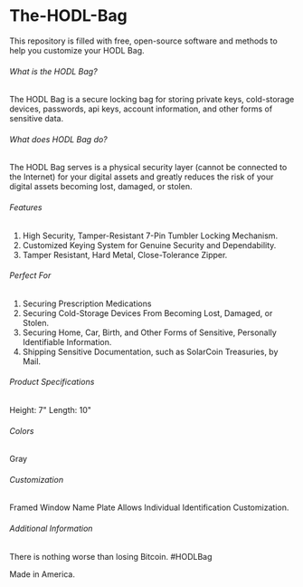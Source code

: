 # The-HODL-Bag
This repository is filled with free, open-source software and methods to help you customize your HODL Bag.

###### What is the HODL Bag?
The HODL Bag is a secure locking bag for storing private keys, cold-storage devices, passwords, api keys, account information, and other forms of sensitive data.

###### What does HODL Bag do?
The HODL Bag serves is a physical security layer (cannot be connected to the Internet) for your digital assets and greatly reduces the risk of your digital assets becoming lost, damaged, or stolen.

###### Features
1. High Security, Tamper-Resistant 7-Pin Tumbler Locking Mechanism.
2. Customized Keying System for Genuine Security and Dependability.
3. Tamper Resistant, Hard Metal, Close-Tolerance Zipper.

###### Perfect For
1. Securing Prescription Medications
2. Securing Cold-Storage Devices From Becoming Lost, Damaged, or Stolen.
3. Securing Home, Car, Birth, and Other Forms of Sensitive, Personally Identifiable Information.
4. Shipping Sensitive Documentation, such as SolarCoin Treasuries, by Mail.

###### Product Specifications
Height: 7"
Length: 10"

###### Colors
Gray

###### Customization
Framed Window Name Plate Allows Individual Identification Customization.

###### Additional Information
There is nothing worse than losing Bitcoin. #HODLBag

Made in America.

